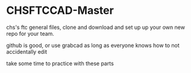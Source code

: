 # CHSFTCCAD-Master

chs's ftc general files, clone and download and set up up your
own new repo for your team. 

github is good, or use grabcad as long as everyone knows how 
to not accidentally edit 
 
take some time to practice with these parts
